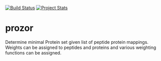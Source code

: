[![Build Status](https://travis-ci.org/wolski/prozor.svg?branch=master)](https://travis-ci.org/wolski/prozor)
[![Project Stats](https://www.ohloh.net/p/prozor/widgets/project_thin_badge.gif)](https://www.ohloh.net/p/prozor)

# prozor
 Determine minimal Protein set given list of peptide protein mappings. Weights can be assigned to peptides and proteins and
 various weighting functions can be assigned.
